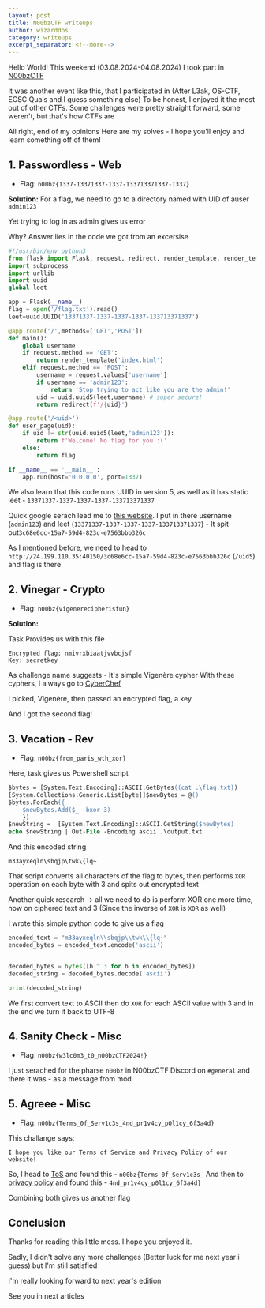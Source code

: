 ```yaml
---
layout: post
title: N00bzCTF writeups
author: wizarddos
category: writeups
excerpt_separator: <!--more-->
---
```


Hello World!
This weekend (03.08.2024-04.08.2024) I took part in [N00bzCTF](https://ctftime.org/event/2378)

It was another event like this, that I participated in (After L3ak, OS-CTF, ECSC Quals and I guess something else)
To be honest, I enjoyed it the most out of other CTFs. 
Some challenges were pretty straight forward, some weren't, but that's how CTFs are

All right, end of my opinions
Here are my solves - I hope you'll enjoy and learn something off of them!

## 1. Passwordless - Web

- Flag: `n00bz{1337-13371337-1337-133713371337-1337}`

**Solution:**
For a flag, we need to go to a directory named with UID of auser `admin123`

Yet trying to log in as admin gives us error

Why? Answer lies in the code we got from an excersise
```py
#!/usr/bin/env python3
from flask import Flask, request, redirect, render_template, render_template_string
import subprocess
import urllib
import uuid
global leet

app = Flask(__name__)
flag = open('/flag.txt').read()
leet=uuid.UUID('13371337-1337-1337-1337-133713371337')

@app.route('/',methods=['GET','POST'])
def main():
    global username
    if request.method == 'GET':
        return render_template('index.html')
    elif request.method == 'POST':
        username = request.values['username']
        if username == 'admin123':
            return 'Stop trying to act like you are the admin!'
        uid = uuid.uuid5(leet,username) # super secure!
        return redirect(f'/{uid}')

@app.route('/<uid>')
def user_page(uid):
    if uid != str(uuid.uuid5(leet,'admin123')):
        return f'Welcome! No flag for you :('
    else:
        return flag

if __name__ == '__main__':
    app.run(host='0.0.0.0', port=1337)
```
We also learn that this code runs UUID in version 5, as well as it has static leet - `13371337-1337-1337-1337-133713371337`

Quick google serach lead me to [this website](https://www.uuidtools.com/v5).
I put in there username (`admin123`) and leet (`13371337-1337-1337-1337-133713371337`) - It spit out`3c68e6cc-15a7-59d4-823c-e7563bbb326c`

As I mentioned before, we need to head to `http://24.199.110.35:40150/3c68e6cc-15a7-59d4-823c-e7563bbb326c` (`/uid5`) and flag is there


## 2. Vinegar - Crypto
- Flag: `n00bz{vigenerecipherisfun}`

**Solution:**

Task Provides us with this file
```
Encrypted flag: nmivrxbiaatjvvbcjsf
Key: secretkey
```

As challenge name suggests - It's simple Vigenère cypher
With these cyphers, I always go to [CyberChef](https://gchq.github.io/CyberChef/#recipe=Vigen%C3%A8re_Decode('secretkey')&input=bm1pdnJ4YmlhYXRqdnZiY2pzZg)

I picked, Vigenère, then passed an encrypted flag, a key

And I got the second flag!

## 3. Vacation - Rev

- Flag: `n00bz{from_paris_wth_xor}`

Here, task gives us Powershell script
```ps
$bytes = [System.Text.Encoding]::ASCII.GetBytes((cat .\flag.txt))
[System.Collections.Generic.List[byte]]$newBytes = @()
$bytes.ForEach({
    $newBytes.Add($_ -bxor 3)
    })
$newString =  [System.Text.Encoding]::ASCII.GetString($newBytes)
echo $newString | Out-File -Encoding ascii .\output.txt
```
And this encoded string
```
m33ayxeqln\sbqjp\twk\{lq~
```

That script converts all characters of the flag to bytes, then performs `XOR` operation on each byte with 3 and spits out encrypted text

Another quick research -> all we need to do is perform XOR one more time, now on ciphered text and 3 (Since the inverse of `XOR` is `XOR` as well)

I wrote this simple python code to give us a flag

```py
encoded_text = "m33ayxeqln\\sbqjp\\twk\\{lq~"
encoded_bytes = encoded_text.encode('ascii')


decoded_bytes = bytes([b ^ 3 for b in encoded_bytes])
decoded_string = decoded_bytes.decode('ascii')

print(decoded_string)
```

We first convert text to ASCII then do `XOR` for each ASCII value with 3 and in the end we turn it back to UTF-8

## 4. Sanity Check - Misc

- Flag: `n00bz{w3lc0m3_t0_n00bzCTF2024!}`

I just serached for the pharse `n00bz` in N00bzCTF Discord on `#general` and there it was - as a message from mod

## 5. Agreee - Misc

- Flag: `n00bz{Terms_0f_Serv1c3s_4nd_pr1v4cy_p0l1cy_6f3a4d}`

This challange says:

```
I hope you like our Terms of Service and Privacy Policy of our website!
```

So, I head to [ToS](https://ctf.n00bzunit3d.xyz/tos) and found this - `n00bz{Terms_0f_Serv1c3s_`
And then to [privacy policy](https://ctf.n00bzunit3d.xyz/privacy) and found this - `4nd_pr1v4cy_p0l1cy_6f3a4d}`

Combining both gives us  another flag

## Conclusion

Thanks for reading this little mess. I hope you enjoyed it.

Sadly, I didn't solve any more challenges (Better luck for me next year i guess) but I'm still satisfied

I'm really looking forward to next year's edition

See you in next articles